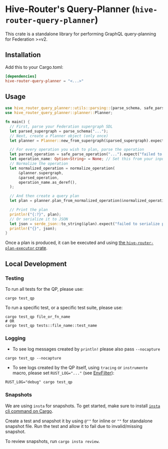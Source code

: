 # Hive-Router's Query-Planner (`hive-router-query-planner`)

This crate is a standalone library for performing GraphQL query-planning for Federation >=v2.

## Installation

Add this to your Cargo.toml:

```toml
[dependencies]
hive-router-query-planner = "<...>"
```

## Usage

```rs
use hive_router_query_planner::utils::parsing::{parse_schema, safe_parse_operation};
use hive_router_query_planner::planner::Planner;

fn main() {
  // First, parse your Federation supergraph SDL
  let parsed_supergraph = parse_schema("...");
  // Next, create a Planner object (only once)
  let planner = Planner::new_from_supergraph(&parsed_supergraph).expect("failed to create planner");

  // For every operation you wish to plan, parse the operation
  let parsed_operation = safe_parse_operation("...").expect("failed to parse operation");
  let operation_name: Option<String> = None; // Set this from your input, or keep empty
  // Normalize the operation
  let normalized_operation = normalize_operation(
      &planner.supergraph,
      &parsed_operation,
      operation_name.as_deref(),
  );

  // And then create a query plan
  let plan = planner.plan_from_normalized_operation(&normalized_operation.operation, Default::default()).expect("failed to plan");

  // Print the plan
  println!("{:?}", plan);
  // Or serialize it to JSON
  let json = serde_json::to_string(&plan).expect("failed to serialize plan");
  println!("{}", json);
}
```

Once a plan is produced, it can be executed and using [the `hive-router-plan-executor` crate](../executor).

## Local Development

### Testing

To run all tests for the QP, please use:

```
cargo test_qp
```

To run a specific test, or a specific test suite, please use:

```
cargo test_qp file_or_fn_name
# OR
cargo test_qp tests::file_name::test_name
```

### Logging

* To see log messages created by `println!` please also pass `--nocapture`

```
cargo test_qp --nocapture
```

* To see logs created by the QP itself, using `tracing` or `instrumente` macro, please set `RUST_LOG="..."` (see [EnvFilter](https://docs.rs/tracing-subscriber/latest/tracing_subscriber/filter/struct.EnvFilter.html#example-syntax)):

```
RUST_LOG="debug" cargo test_qp
```

### Snapshots

We are using `insta` for snapshots. To get started, make sure to install [`insta` cli command on Cargo](https://insta.rs/docs/cli/).

Create a test and snapshot it by using `@""` for inline or `""` for standalone snapshot file. Run the test and allow it to fail due to invalid/missing snapshot.

To review snapshots, run `cargo insta review`.
